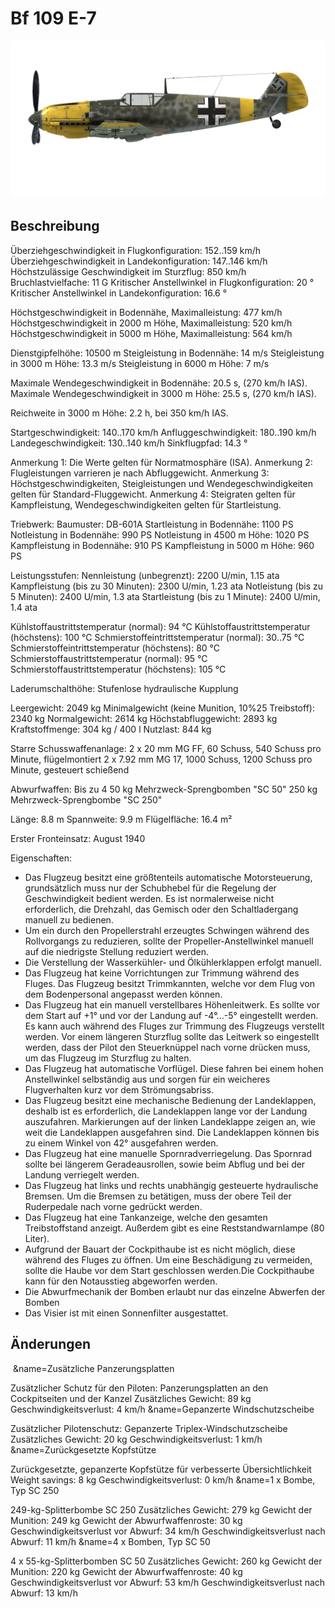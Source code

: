 # Bf 109 E-7

![bf109e7](../images/bf109e7.png)

## Beschreibung

Überziehgeschwindigkeit in Flugkonfiguration: 152..159 km/h
Überziehgeschwindigkeit in Landekonfiguration: 147..146 km/h
Höchstzulässige Geschwindigkeit im Sturzflug: 850 km/h
Bruchlastvielfache: 11 G
Kritischer Anstellwinkel in Flugkonfiguration: 20 °
Kritischer Anstellwinkel in Landekonfiguration: 16.6 °

Höchstgeschwindigkeit in Bodennähe, Maximalleistung: 477 km/h
Höchstgeschwindigkeit in 2000 m Höhe, Maximalleistung: 520 km/h
Höchstgeschwindigkeit in 5000 m Höhe, Maximalleistung: 564 km/h

Dienstgipfelhöhe: 10500 m
Steigleistung in Bodennähe: 14 m/s
Steigleistung in 3000 m Höhe: 13.3 m/s
Steigleistung in 6000 m Höhe: 7 m/s

Maximale Wendegeschwindigkeit in Bodennähe: 20.5 s, (270 km/h IAS).
Maximale Wendegeschwindigkeit in 3000 m Höhe: 25.5 s, (270 km/h IAS).

Reichweite in 3000 m Höhe: 2.2 h, bei 350 km/h IAS.

Startgeschwindigkeit: 140..170 km/h
Anfluggeschwindigkeit: 180..190 km/h
Landegeschwindigkeit: 130..140 km/h
Sinkflugpfad: 14.3 °

Anmerkung 1: Die Werte gelten für Normatmosphäre (ISA).
Anmerkung 2: Flugleistungen varrieren je nach Abfluggewicht.
Anmerkung 3: Höchstgeschwindigkeiten, Steigleistungen und Wendegeschwindigkeiten gelten für Standard-Fluggewicht.
Anmerkung 4: Steigraten gelten für Kampfleistung, Wendegeschwindigkeiten gelten für Startleistung.

Triebwerk:
Baumuster: DB-601A
Startleistung in Bodennähe: 1100 PS
Notleistung in Bodennähe: 990 PS
Notleistung in 4500 m Höhe: 1020 PS
Kampfleistung in Bodennähe: 910 PS
Kampfleistung in 5000 m Höhe: 960 PS

Leistungsstufen:
Nennleistung (unbegrenzt): 2200 U/min, 1.15 ata
Kampfleistung (bis zu 30 Minuten): 2300 U/min, 1.23 ata
Notleistung (bis zu 5 Minuten): 2400 U/min, 1.3 ata
Startleistung (bis zu 1 Minute): 2400 U/min, 1.4 ata

Kühlstoffaustrittstemperatur (normal): 94 °C
Kühlstoffaustrittstemperatur (höchstens): 100 °C
Schmierstoffeintrittstemperatur (normal): 30..75 °C
Schmierstoffeintrittstemperatur (höchstens): 80 °C
Schmierstoffaustrittstemperatur (normal): 95 °C
Schmierstoffaustrittstemperatur (höchstens): 105 °C

Laderumschalthöhe: Stufenlose hydraulische Kupplung

Leergewicht: 2049 kg
Minimalgewicht (keine Munition, 10%25 Treibstoff): 2340 kg
Normalgewicht: 2614 kg
Höchstabfluggewicht: 2893 kg
Kraftstoffmenge: 304 kg / 400 l
Nutzlast: 844 kg

Starre Schusswaffenanlage:
2 x 20 mm MG FF, 60 Schuss, 540 Schuss pro Minute, flügelmontiert
2 x 7.92 mm MG 17, 1000 Schuss, 1200 Schuss pro Minute, gesteuert schießend

Abwurfwaffen:
Bis zu 4 50 kg Mehrzweck-Sprengbomben "SC 50"
250 kg Mehrzweck-Sprengbombe "SC 250"

Länge: 8.8 m
Spannweite: 9.9 m
Flügelfläche: 16.4 m²

Erster Fronteinsatz: August 1940

Eigenschaften:
- Das Flugzeug besitzt eine größtenteils automatische Motorsteuerung, grundsätzlich muss nur der Schubhebel für die Regelung der Geschwindigkeit bedient werden. Es ist normalerweise nicht erforderlich, die Drehzahl, das Gemisch oder den Schaltladergang manuell zu bedienen.
- Um ein durch den Propellerstrahl erzeugtes Schwingen während des Rollvorgangs zu reduzieren, sollte der Propeller-Anstellwinkel manuell auf die niedrigste Stellung reduziert werden.
- Die Verstellung der Wasserkühler- und Ölkühlerklappen erfolgt manuell.
- Das Flugzeug hat keine Vorrichtungen zur Trimmung während des Fluges. Das Flugzeug besitzt Trimmkannten, welche vor dem Flug von dem Bodenpersonal angepasst werden können.
- Das Flugzeug hat ein manuell verstellbares Höhenleitwerk. Es sollte vor dem Start auf +1° und vor der Landung auf -4°...-5° eingestellt werden. Es kann auch während des Fluges zur Trimmung des Flugzeugs verstellt werden. Vor einem längeren Sturzflug sollte das Leitwerk so eingestellt werden, dass der Pilot den Steuerknüppel nach vorne drücken muss, um das Flugzeug im Sturzflug zu halten.
- Das Flugzeug hat automatische Vorflügel. Diese fahren bei einem hohen Anstellwinkel selbständig aus und sorgen für ein weicheres Flugverhalten kurz vor dem Strömungsabriss.
- Das Flugzeug besitzt eine mechanische Bedienung der Landeklappen, deshalb ist es erforderlich, die Landeklappen lange vor der Landung auszufahren. Markierungen auf der linken Landeklappe zeigen an, wie weit die Landeklappen ausgefahren sind. Die Landeklappen können bis zu einem Winkel von 42° ausgefahren werden.
- Das Flugzeug hat eine manuelle Spornradverriegelung. Das Spornrad sollte bei längerem Geradeausrollen, sowie beim Abflug und bei der Landung verriegelt werden.
- Das Flugzeug hat links und rechts unabhängig gesteuerte hydraulische Bremsen. Um die Bremsen zu betätigen, muss der obere Teil der Ruderpedale nach vorne gedrückt werden.
- Das Flugzeug hat eine Tankanzeige, welche den gesamten Treibstoffstand anzeigt. Außerdem gibt es eine Reststandwarnlampe (80 Liter).
- Aufgrund der Bauart der Cockpithaube ist es nicht möglich, diese während des Fluges zu öffnen. Um eine Beschädigung zu vermeiden, sollte die Haube vor dem Start geschlossen werden.Die Cockpithaube kann für den Notausstieg abgeworfen werden.
- Die Abwurfmechanik der Bomben erlaubt nur das einzelne Abwerfen der Bomben
- Das Visier ist mit einen Sonnenfilter ausgestattet.

## Änderungen
﻿
&name=Zusätzliche Panzerungsplatten

Zusätzlicher Schutz für den Piloten: Panzerungsplatten an den Cockpitseiten und der Kanzel
Zusätzliches Gewicht: 89 kg
Geschwindigkeitsverlust: 4 km/h﻿
&name=Gepanzerte Windschutzscheibe

Zusätzlicher Pilotenschutz: Gepanzerte Triplex-Windschutzscheibe
Zusätzliches Gewicht: 20 kg
Geschwindigkeitsverlust: 1 km/h﻿
&name=Zurückgesetzte Kopfstütze

Zurückgesetzte, gepanzerte Kopfstütze für verbesserte Übersichtlichkeit
Weight savings: 8 kg
Geschwindigkeitsverlust: 0 km/h﻿
&name=1 x Bombe, Typ SC 250

249-kg-Splitterbombe SC 250
Zusätzliches Gewicht: 279 kg
Gewicht der Munition: 249 kg
Gewicht der Abwurfwaffenroste: 30 kg
Geschwindigkeitsverlust vor Abwurf: 34 km/h
Geschwindigkeitsverlust nach Abwurf: 11 km/h﻿
&name=4 x Bomben, Typ SC 50

4 x 55-kg-Splitterbomben SC 50
Zusätzliches Gewicht: 260 kg
Gewicht der Munition: 220 kg
Gewicht der Abwurfwaffenroste: 40 kg
Geschwindigkeitsverlust vor Abwurf: 53 km/h
Geschwindigkeitsverlust nach Abwurf: 13 km/h